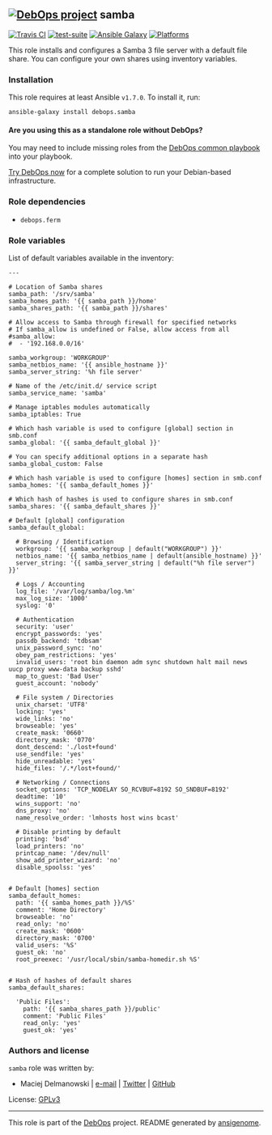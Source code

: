 
## [![DebOps project](http://debops.org/images/debops-small.png)](http://debops.org) samba



[![Travis CI](http://img.shields.io/travis/debops/ansible-samba.svg?style=flat)](http://travis-ci.org/debops/ansible-samba) [![test-suite](http://img.shields.io/badge/test--suite-ansible--samba-blue.svg?style=flat)](https://github.com/debops/test-suite/tree/master/ansible-samba/)  [![Ansible Galaxy](http://img.shields.io/badge/galaxy-debops.samba-660198.svg?style=flat)](https://galaxy.ansible.com/list#/roles/1597) [![Platforms](http://img.shields.io/badge/platforms-debian%20|%20ubuntu-lightgrey.svg?style=flat)](#)






This role installs and configures a Samba 3 file server with a default file
share. You can configure your own shares using inventory variables.





### Installation

This role requires at least Ansible `v1.7.0`. To install it, run:

    ansible-galaxy install debops.samba

#### Are you using this as a standalone role without DebOps?

You may need to include missing roles from the [DebOps common
playbook](https://github.com/debops/debops-playbooks/blob/master/playbooks/common.yml)
into your playbook.

[Try DebOps now](https://github.com/debops/debops) for a complete solution to run your Debian-based infrastructure.





### Role dependencies

- `debops.ferm`





### Role variables

List of default variables available in the inventory:

    ---
    
    # Location of Samba shares
    samba_path: '/srv/samba'
    samba_homes_path: '{{ samba_path }}/home'
    samba_shares_path: '{{ samba_path }}/shares'
    
    # Allow access to Samba through firewall for specified networks
    # If samba_allow is undefined or False, allow access from all
    #samba_allow:
    #  - '192.168.0.0/16'
    
    samba_workgroup: 'WORKGROUP'
    samba_netbios_name: '{{ ansible_hostname }}'
    samba_server_string: '%h file server'
    
    # Name of the /etc/init.d/ service script
    samba_service_name: 'samba'
    
    # Manage iptables modules automatically
    samba_iptables: True
    
    # Which hash variable is used to configure [global] section in smb.conf
    samba_global: '{{ samba_default_global }}'
    
    # You can specify additional options in a separate hash
    samba_global_custom: False
    
    # Which hash variable is used to configure [homes] section in smb.conf
    samba_homes: '{{ samba_default_homes }}'
    
    # Which hash of hashes is used to configure shares in smb.conf
    samba_shares: '{{ samba_default_shares }}'
    
    # Default [global] configuration
    samba_default_global:
    
      # Browsing / Identification
      workgroup: '{{ samba_workgroup | default("WORKGROUP") }}'
      netbios_name: '{{ samba_netbios_name | default(ansible_hostname) }}'
      server_string: '{{ samba_server_string | default("%h file server") }}'
    
      # Logs / Accounting
      log_file: '/var/log/samba/log.%m'
      max_log_size: '1000'
      syslog: '0'
    
      # Authentication
      security: 'user'
      encrypt_passwords: 'yes'
      passdb_backend: 'tdbsam'
      unix_password_sync: 'no'
      obey_pam_restrictions: 'yes'
      invalid_users: 'root bin daemon adm sync shutdown halt mail news uucp proxy www-data backup sshd'
      map_to_guest: 'Bad User'
      guest_account: 'nobody'
    
      # File system / Directories
      unix_charset: 'UTF8'
      locking: 'yes'
      wide_links: 'no'
      browseable: 'yes'
      create_mask: '0660'
      directory_mask: '0770'
      dont_descend: './lost+found'
      use_sendfile: 'yes'
      hide_unreadable: 'yes'
      hide_files: '/.*/lost+found/'
    
      # Networking / Connections
      socket_options: 'TCP_NODELAY SO_RCVBUF=8192 SO_SNDBUF=8192'
      deadtime: '10'
      wins_support: 'no'
      dns_proxy: 'no'
      name_resolve_order: 'lmhosts host wins bcast'
    
      # Disable printing by default
      printing: 'bsd'
      load_printers: 'no'
      printcap_name: '/dev/null'
      show_add_printer_wizard: 'no'
      disable_spoolss: 'yes'
    
    
    # Default [homes] section
    samba_default_homes:
      path: '{{ samba_homes_path }}/%S'
      comment: 'Home Directory'
      browseable: 'no'
      read_only: 'no'
      create_mask: '0600'
      directory_mask: '0700'
      valid_users: '%S'
      guest_ok: 'no'
      root_preexec: '/usr/local/sbin/samba-homedir.sh %S'
    
    
    # Hash of hashes of default shares
    samba_default_shares:
    
      'Public Files':
        path: '{{ samba_shares_path }}/public'
        comment: 'Public Files'
        read_only: 'yes'
        guest_ok: 'yes'









### Authors and license

`samba` role was written by:

- Maciej Delmanowski | [e-mail](mailto:drybjed@gmail.com) | [Twitter](https://twitter.com/drybjed) | [GitHub](https://github.com/drybjed)

License: [GPLv3](https://tldrlegal.com/license/gnu-general-public-license-v3-%28gpl-3%29)



***

This role is part of the [DebOps](http://debops.org/) project. README generated by [ansigenome](https://github.com/nickjj/ansigenome/).
